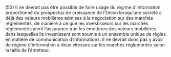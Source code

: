 (53) Il ne devrait pas être possible de faire usage du régime d’information proportionné du prospectus de croissance de l’Union lorsqu’une société a déjà des valeurs mobilières admises à la négociation sur des marchés réglementés, de manière à ce que les investisseurs sur les marchés réglementés aient l’assurance que les émetteurs des valeurs mobilières dans lesquelles ils investissent sont soumis à un ensemble unique de règles en matière de communication d’informations. Il ne devrait donc pas y avoir de régime d’information à deux vitesses sur les marchés réglementés selon la taille de l’émetteur.